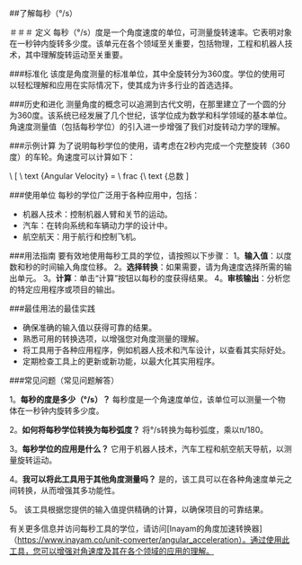 ##了解每秒（°/s）

＃＃＃ 定义
每秒（°/s）度是一个角度速度的单位，可测量旋转速率。它表明对象在一秒钟内旋转多少度。该单元在各个领域至关重要，包括物理，工程和机器人技术，其中理解旋转运动至关重要。

###标准化
该度是角度测量的标准单位，其中全旋转分为360度。学位的使用可以轻松理解和应用在实际情况下，使其成为许多行业的首选选择。

###历史和进化
测量角度的概念可以追溯到古代文明，在那里建立了一个圆的分为360度。该系统已经发展了几个世纪，该学位成为数学和科学领域的基本单位。角速度测量值（包括每秒学位）的引入进一步增强了我们对旋转动力学的理解。

###示例计算
为了说明每秒学位的使用，请考虑在2秒内完成一个完整旋转（360度）的车轮。角速度可以计算如下：

\ [
\ text {Angular Velocity} = \ frac {\ text {总数
\]

###使用单位
每秒的学位广泛用于各种应用中，包括：
- 机器人技术：控制机器人臂和关节的运动。
- 汽车：在转向系统和车辆动力学的设计中。
- 航空航天：用于航行和控制飞机。

###用法指南
要有效地使用每秒工具的学位，请按照以下步骤：
1。**输入值**：以度数和秒的时间输入角度位移。
2。**选择转换**：如果需要，请为角速度选择所需的输出单元。
3。**计算**：单击“计算”按钮以每秒的度获得结果。
4。**审核输出**：分析您的特定应用程序或项目的输出。

###最佳用法的最佳实践
- 确保准确的输入值以获得可靠的结果。
- 熟悉可用的转换选项，以增强您对角度测量的理解。
- 将工具用于各种应用程序，例如机器人技术和汽车设计，以查看其实际好处。
- 定期检查工具上的更新或新功能，以最大化其实用程序。

###常见问题（常见问题解答）

1。**每秒的度是多少（°/s）？**
每秒度是一个角速度单位，该单位可以测量一个物体在一秒钟内旋转多少度。

2。**如何将每秒学位转换为每秒弧度？**
将°/s转换为每秒弧度，乘以π/180。

3。**每秒学位的应用是什么？**
它用于机器人技术，汽车工程和航空航天导航，以测量旋转运动。

4。**我可以将此工具用于其他角度测量吗？**
是的，该工具可以在各种角速度单元之间转换，从而增强其多功能性。

5。
该工具根据您提供的输入值提供精确的计算，以确保项目的可靠结果。

有关更多信息并访问每秒工具的学位，请访问[Inayam的角度加速转换器]（https://www.inayam.co/unit-converter/angular_acceleration）。通过使用此工具，您可以增强对角速度及其在各个领域的应用的理解。